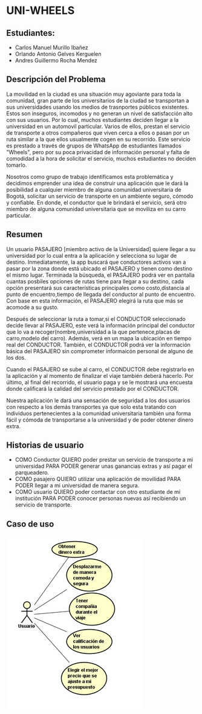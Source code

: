# UNI-WHEELS


## Estudiantes:
+ Carlos Manuel Murillo Ibañez
+ Orlando Antonio Gelves Kerguelen
+ Andres Guillermo Rocha Mendez


## Descripción del Problema
La movilidad en la ciudad es una situación muy agoviante para toda la comunidad, gran parte de los universitarios de la ciudad se transportan a sus universidades usando los medios de trasnportes públicos existentes. Estos son inseguros, incomodos y no generan un nivel de satisfacción alto con sus usuarios. Por lo cual, muchos estudiantes deciden llegar a la universidad en un automovil particular. Varios de ellos, prestan el servicio de transporte a otros compañeros que viven cerca a ellos o pasan por un ruta similar a la que ellos usualmente cogen en su recorrido. Este servicio es prestado a través de grupos de WhatsApp de estudiantes llamados "Wheels", pero por su poca privacidad de información personal y falta de comodidad a la hora de solicitar el servicio, muchos estudiantes no deciden tomarlo.

Nosotros como grupo de trabajo identificamos esta problemática y decidimos emprender una idea de construir una aplicación que le dará la posibilidad a cualquier miembro de alguna comunidad universitaria de Bogotá, solicitar un servicio de transporte en un ambiente seguro, cómodo y confiable. En donde, el conductor que le brindará el servicio, será otro miembro de alguna  comunidad universitaria que se moviliza en su carro particular.


## Resumen

Un usuario PASAJERO [miembro activo de la Universidad] quiere llegar a su universidad por lo cual entra a la aplicación y selecciona su lugar de destino. Inmediatamente, la app buscará que conductores activos van a pasar por la zona donde está ubicado el PASAJERO y tienen como destino el mismo lugar. Terminada la búsqueda, el PASAJERO podrá ver en pantalla cuantas posbiles opciones de rutas tiene para llegar a su destino, cada opción presentará sus características principales como costo,distancia al punto de encuentro,tiempo de llegada del conductor al punto de encuentro. Con base en esta información, el PASAJERO elegirá la ruta que más se acomode a su gusto.

Después de seleccionar la ruta a tomar,si el CONDUCTOR seleccionado decide llevar al PASAJERO, este verá la información principal del conductor que lo va a recoger(nombre,universidad a la que pertenece,placas de carro,modelo del carro). Además, verá en un mapa la ubicación en tiempo real del CONDUCTOR. También, el CONDUCTOR podrá ver la información básica del PASAJERO sin comprometer informaicón personal de alguno de los dos. 

Cuando el PASAJERO se sube al carro, el CONDUCTOR debe registrarlo en la aplicación y al momento de finalizar el viaje también deberá hacerlo. Por último, al final del recorrido, el usuario paga y se le mostrará una encuesta donde calificará la calidad del servicio prestado por el CONDUCTOR.  

Nuestra aplicación le dará una sensación de seguridad a los dos usuarios con respecto a los demás transportes ya que solo esta tratando con individuos pertenecientes a la comunidad universitaria también una forma fácil y cómoda de transportarse a la universidad y de poder obtener dinero extra.	
 

## Historias de usuario
+ COMO Conductor QUIERO poder prestar un servicio de transporte a mi universidad PARA PODER generar unas ganancias extras y así pagar el parqueadero.
+ COMO pasajero QUIERO utilizar una aplicación de movilidad PARA PODER llegar a mi universidad de manera segura.
+ COMO usuario QUIERO poder contactar con otro estudiante de mi institución PARA PODER conocer personas nuevas así recibiendo un servicio de transporte.

## Caso de uso
![](resources/Casos_de_uso.png)